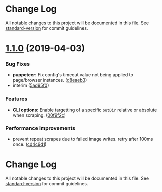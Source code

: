 # Change Log

All notable changes to this project will be documented in this file. See [standard-version](https://github.com/conventional-changelog/standard-version) for commit guidelines.

# [1.1.0](https://github.com/cnojima/scrape/compare/v1.0.1...v1.1.0) (2019-04-03)


### Bug Fixes

* **puppeteer:** Fix config's timeout value not being applied to page/browser instances. ([d8eaeb3](https://github.com/cnojima/scrape/commit/d8eaeb3))
* interim ([5ad95f0](https://github.com/cnojima/scrape/commit/5ad95f0))


### Features

* **CLI options:** Enable targetting of a specific `outDir` relative or absolute when scraping. ([00f9f2c](https://github.com/cnojima/scrape/commit/00f9f2c))


### Performance Improvements

* prevent repeat scrapes due to failed image writes.  retry after 100ms once. ([cd4c9d1](https://github.com/cnojima/scrape/commit/cd4c9d1))



# Change Log

All notable changes to this project will be documented in this file. See [standard-version](https://github.com/conventional-changelog/standard-version) for commit guidelines.

